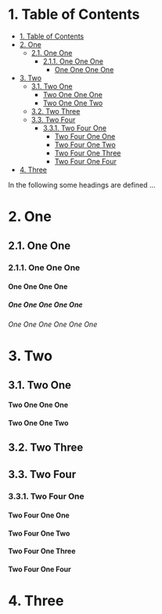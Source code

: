 <!-- !numberedheadings -->

# 1\. Table of Contents

<!-- !toc (level=4) -->

* [1\. Table of Contents](#1-table-of-contents)
* [2\. One](#2-one)
  * [2.1\. One One](#2-1-one-one)
    * [2.1.1\. One One One](#2-1-1-one-one-one)
      * [One One One One](#one-one-one-one)
* [3\. Two](#3-two)
  * [3.1\. Two One](#3-1-two-one)
      * [Two One One One](#two-one-one-one)
      * [Two One One Two](#two-one-one-two)
  * [3.2\. Two Three](#3-2-two-three)
  * [3.3\. Two Four](#3-3-two-four)
    * [3.3.1\. Two Four One](#3-3-1-two-four-one)
      * [Two Four One One](#two-four-one-one)
      * [Two Four One Two](#two-four-one-two)
      * [Two Four One Three](#two-four-one-three)
      * [Two Four One Four](#two-four-one-four)
* [4\. Three](#4-three)

<!-- toc! -->

In the following some headings are defined ...

# 2\. One

## 2.1\. One One

### 2.1.1\. One One One

#### One One One One

##### One One One One One

###### One One One One One One

# 3\. Two

## 3.1\. Two One

#### Two One One One

#### Two One One Two

## 3.2\. Two Three

## 3.3\. Two Four

### 3.3.1\. Two Four One

#### Two Four One One

#### Two Four One Two

#### Two Four One Three

#### Two Four One Four

# 4\. Three

